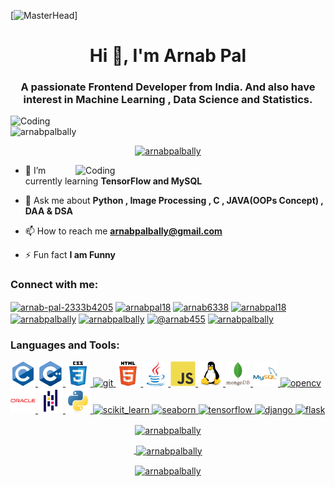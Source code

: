 [![MasterHead](https://altair.com/images/default-source/content-images/trends_machine_learning_header_interior_desktop-jpg.jpg?sfvrsn=69c5984c_0)]
<h1 align="center">Hi 👋, I'm Arnab Pal</h1>
<h3 align="center">A passionate Frontend Developer from India. And also have interest in Machine Learning , Data Science and Statistics.</h3>
<img align="right" alt="Coding" width="1200" src="https://miro.medium.com/max/1400/0*de0IdiUSoJTwgsys.gif">
<p align="left"> <img src="https://komarev.com/ghpvc/?username=arnabpalbally&label=Profile%20views&color=0e75b6&style=flat" alt="arnabpalbally" /> </p>

<p align="middle"> <a href="https://github.com/ryo-ma/github-profile-trophy"><img src="https://github-profile-trophy.vercel.app/?username=arnabpalbally" alt="arnabpalbally" /></a> </p>
<img align="right" alt="Coding" width="400" src="https://www.lambdatest.com/resources/images/ezgif.com-gif-maker-16.gif">

- 🌱 I’m currently learning **TensorFlow and MySQL**

- 💬 Ask me about **Python , Image Processing , C , JAVA(OOPs Concept) , DAA & DSA**

- 📫 How to reach me **arnabpalbally@gmail.com**

- ⚡ Fun fact **I am Funny**

<h3 align="left">Connect with me:</h3>
<p align="left">
<a href="https://linkedin.com/in/arnab-pal-2333b4205" target="blank"><img align="center" src="https://raw.githubusercontent.com/rahuldkjain/github-profile-readme-generator/master/src/images/icons/Social/linked-in-alt.svg" alt="arnab-pal-2333b4205" height="30" width="40" /></a>
<a href="https://kaggle.com/arnabpal18" target="blank"><img align="center" src="https://raw.githubusercontent.com/rahuldkjain/github-profile-readme-generator/master/src/images/icons/Social/kaggle.svg" alt="arnabpal18" height="30" width="40" /></a>
<a href="https://instagram.com/arnab6338" target="blank"><img align="center" src="https://raw.githubusercontent.com/rahuldkjain/github-profile-readme-generator/master/src/images/icons/Social/instagram.svg" alt="arnab6338" height="30" width="40" /></a>
<a href="https://www.codechef.com/users/arnabpal18" target="blank"><img align="center" src="https://cdn.jsdelivr.net/npm/simple-icons@3.1.0/icons/codechef.svg" alt="arnabpal18" height="30" width="40" /></a>
<a href="https://www.hackerrank.com/arnabpalbally" target="blank"><img align="center" src="https://raw.githubusercontent.com/rahuldkjain/github-profile-readme-generator/master/src/images/icons/Social/hackerrank.svg" alt="arnabpalbally" height="30" width="40" /></a>
<a href="https://www.leetcode.com/arnabpalbally" target="blank"><img align="center" src="https://raw.githubusercontent.com/rahuldkjain/github-profile-readme-generator/master/src/images/icons/Social/leet-code.svg" alt="arnabpalbally" height="30" width="40" /></a>
<a href="https://www.hackerearth.com/@arnab455" target="blank"><img align="center" src="https://raw.githubusercontent.com/rahuldkjain/github-profile-readme-generator/master/src/images/icons/Social/hackerearth.svg" alt="@arnab455" height="30" width="40" /></a>
<a href="https://auth.geeksforgeeks.org/user/arnabpalbally" target="blank"><img align="center" src="https://raw.githubusercontent.com/rahuldkjain/github-profile-readme-generator/master/src/images/icons/Social/geeks-for-geeks.svg" alt="arnabpalbally" height="30" width="40" /></a>
</p>

<h3 align="left">Languages and Tools:</h3>
<p align="left"> <a href="https://www.cprogramming.com/" target="_blank" rel="noreferrer"> <img src="https://raw.githubusercontent.com/devicons/devicon/master/icons/c/c-original.svg" alt="c" width="40" height="40"/> </a> <a href="https://www.w3schools.com/cpp/" target="_blank" rel="noreferrer"> <img src="https://raw.githubusercontent.com/devicons/devicon/master/icons/cplusplus/cplusplus-original.svg" alt="cplusplus" width="40" height="40"/> </a> <a href="https://www.w3schools.com/css/" target="_blank" rel="noreferrer"> <img src="https://raw.githubusercontent.com/devicons/devicon/master/icons/css3/css3-original-wordmark.svg" alt="css3" width="40" height="40"/> </a> <a href="https://git-scm.com/" target="_blank" rel="noreferrer"> <img src="https://www.vectorlogo.zone/logos/git-scm/git-scm-icon.svg" alt="git" width="40" height="40"/> </a> <a href="https://www.w3.org/html/" target="_blank" rel="noreferrer"> <img src="https://raw.githubusercontent.com/devicons/devicon/master/icons/html5/html5-original-wordmark.svg" alt="html5" width="40" height="40"/> </a> <a href="https://www.java.com" target="_blank" rel="noreferrer"> <img src="https://raw.githubusercontent.com/devicons/devicon/master/icons/java/java-original.svg" alt="java" width="40" height="40"/> </a> <a href="https://developer.mozilla.org/en-US/docs/Web/JavaScript" target="_blank" rel="noreferrer"> <img src="https://raw.githubusercontent.com/devicons/devicon/master/icons/javascript/javascript-original.svg" alt="javascript" width="40" height="40"/> </a> <a href="https://www.linux.org/" target="_blank" rel="noreferrer"> <img src="https://raw.githubusercontent.com/devicons/devicon/master/icons/linux/linux-original.svg" alt="linux" width="40" height="40"/> </a> <a href="https://www.mongodb.com/" target="_blank" rel="noreferrer"> <img src="https://raw.githubusercontent.com/devicons/devicon/master/icons/mongodb/mongodb-original-wordmark.svg" alt="mongodb" width="40" height="40"/> </a> <a href="https://www.mysql.com/" target="_blank" rel="noreferrer"> <img src="https://raw.githubusercontent.com/devicons/devicon/master/icons/mysql/mysql-original-wordmark.svg" alt="mysql" width="40" height="40"/> </a> <a href="https://opencv.org/" target="_blank" rel="noreferrer"> <img src="https://www.vectorlogo.zone/logos/opencv/opencv-icon.svg" alt="opencv" width="40" height="40"/> </a> <a href="https://www.oracle.com/" target="_blank" rel="noreferrer"> <img src="https://raw.githubusercontent.com/devicons/devicon/master/icons/oracle/oracle-original.svg" alt="oracle" width="40" height="40"/> </a> <a href="https://pandas.pydata.org/" target="_blank" rel="noreferrer"> <img src="https://raw.githubusercontent.com/devicons/devicon/2ae2a900d2f041da66e950e4d48052658d850630/icons/pandas/pandas-original.svg" alt="pandas" width="40" height="40"/> </a> <a href="https://www.python.org" target="_blank" rel="noreferrer"> <img src="https://raw.githubusercontent.com/devicons/devicon/master/icons/python/python-original.svg" alt="python" width="40" height="40"/> </a> <a href="https://scikit-learn.org/" target="_blank" rel="noreferrer"> <img src="https://upload.wikimedia.org/wikipedia/commons/0/05/Scikit_learn_logo_small.svg" alt="scikit_learn" width="40" height="40"/> </a> <a href="https://seaborn.pydata.org/" target="_blank" rel="noreferrer"> <img src="https://seaborn.pydata.org/_images/logo-mark-lightbg.svg" alt="seaborn" width="40" height="40"/> </a> <a href="https://www.tensorflow.org" target="_blank" rel="noreferrer"> <img src="https://www.vectorlogo.zone/logos/tensorflow/tensorflow-icon.svg" alt="tensorflow" width="40" height="40"/> </a> <a href="https://www.djangoproject.com/" target="_blank" rel="noreferrer"> <img src="https://cdn.worldvectorlogo.com/logos/django.svg" alt="django" width="40" height="40"/> </a> <a href="https://flask.palletsprojects.com/" target="_blank" rel="noreferrer"> <img src="https://www.vectorlogo.zone/logos/pocoo_flask/pocoo_flask-icon.svg" alt="flask" width="40" height="40"/> </p>

<p align="middle"><img align="center" src="https://github-readme-stats.vercel.app/api/top-langs?username=arnabpalbally&show_icons=true&locale=en&layout=compact" alt="arnabpalbally" /></p>

<p align="middle">&nbsp;<img align="center" src="https://github-readme-stats.vercel.app/api?username=arnabpalbally&show_icons=true&locale=en" alt="arnabpalbally" /></p>

<p align="middle"><img align="center" src="https://github-readme-streak-stats.herokuapp.com/?user=arnabpalbally&" alt="arnabpalbally" /></p>
